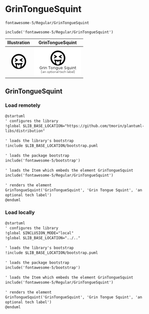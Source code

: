 # GrinTongueSquint


```text
fontawesome-5/Regular/GrinTongueSquint
```

```text
include('fontawesome-5/Regular/GrinTongueSquint')
```



| Illustration | GrinTongueSquint |
| :---: | :---: |
| ![illustration for Illustration](../../fontawesome-5/Regular/GrinTongueSquint.png) | ![illustration for GrinTongueSquint](../../fontawesome-5/Regular/GrinTongueSquint.Local.png) |




## GrinTongueSquint

### Load remotely
```plantuml
@startuml
' configures the library
!global $LIB_BASE_LOCATION="https://github.com/tmorin/plantuml-libs/distribution"

' loads the library's bootstrap
!include $LIB_BASE_LOCATION/bootstrap.puml

' loads the package bootstrap
include('fontawesome-5/bootstrap')

' loads the Item which embeds the element GrinTongueSquint
include('fontawesome-5/Regular/GrinTongueSquint')

' renders the element
GrinTongueSquint('GrinTongueSquint', 'Grin Tongue Squint', 'an optional tech label')
@enduml
```

### Load locally
```plantuml
@startuml
' configures the library
!global $INCLUSION_MODE="local"
!global $LIB_BASE_LOCATION="../.."

' loads the library's bootstrap
!include $LIB_BASE_LOCATION/bootstrap.puml

' loads the package bootstrap
include('fontawesome-5/bootstrap')

' loads the Item which embeds the element GrinTongueSquint
include('fontawesome-5/Regular/GrinTongueSquint')

' renders the element
GrinTongueSquint('GrinTongueSquint', 'Grin Tongue Squint', 'an optional tech label')
@enduml
```


